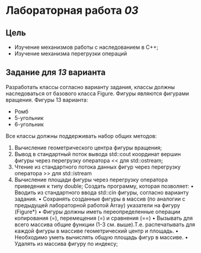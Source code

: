 # **Лабораторная работа *03*** #


## Цель ##
- Изучение механизмов работы с наследованием в С++;
- Изучение механизма перегрузки операций 

## Задание для *13* варианта ## 
 Разработать классы согласно варианту задания, классы должны наследоваться от базового 
класса Figure. Фигуры являются фигурами вращения. 
Фигуры 13 варианта:
- Ромб
- 5-угольник 
- 6-угольник

Все классы должны поддерживать набор общих методов: 
1. Вычисление геометрического центра фигуры вращения; 
2. Вывод в стандартный поток вывода std::cout координат вершин фигуры через 
перегрузку оператора << для std::ostream; 
3. Чтение из стандартного потока данных фигур через перегрузку оператора >> для 
std::istream 
4. Вычисление площади фигуры через перегрузку оператора приведения к типу double; 
Создать программу, которая позволяет: 
• Вводить из стандартного ввода std::cin фигуры, согласно варианту задания. 
• Сохранять созданные фигуры в массив (по аналогии с предыдущей лабораторной 
работой Array) указатели на фигуру (Figure*) 
• Фигуры должны иметь переопределенные операции копирования (=), перемещения (=) и 
сравнения (==) 
• Вызывать для всего массива общие функции (1-3 см. выше).Т.е. распечатывать для 
каждой фигуры в массиве геометрический центр и площадь. 
• Необходимо уметь вычислять общую площадь фигур в массиве. 
• Удалять из массива фигуру по индексу;

